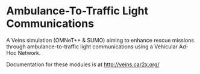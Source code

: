 # Ambulance-To-Traffic Light Communications

A Veins simulation (OMNeT++ & SUMO) aiming to enhance rescue missions through ambulance-to-traffic light communications using a Vehicular Ad-Hoc Network.

Documentation for these modules is at http://veins.car2x.org/
